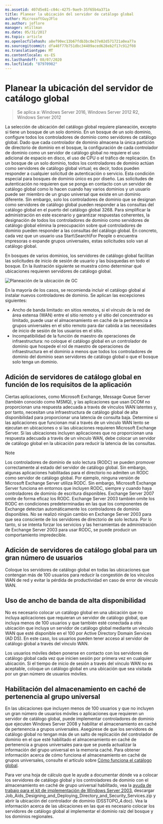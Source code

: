 ```yaml
---
ms.assetid: 407d5e81-c04c-4275-9ae9-35f65b4a371a
title: Planear la ubicación del servidor de catálogo global
author: MicrosoftGuyJFlo
ms.author: joflore
manager: mtillman
ms.date: 05/31/2017
ms.topic: article
ms.openlocfilehash: a8ef90ec13b67fdb3bc0e37e02d571721a0ea77a
ms.sourcegitcommit: dfa48f77b751dbc34409aced628eb2f17c912f08
ms.translationtype: MT
ms.contentlocale: es-ES
ms.lasthandoff: 08/07/2020
ms.locfileid: "87970982"
---
```

# <a name="planning-global-catalog-server-placement"></a>Planear la ubicación del servidor de catálogo global

> Se aplica a: Windows Server 2016, Windows Server 2012 R2, Windows Server 2012

La selección de ubicación del catálogo global requiere planeación, excepto si tiene un bosque de un solo dominio. En un bosque de un solo dominio, configure todos los controladores de dominio como servidores de catálogo global. Dado que cada controlador de dominio almacena la única partición de directorio de dominio en el bosque, la configuración de cada controlador de dominio como un servidor de catálogo global no requiere el uso adicional de espacio en disco, el uso de CPU o el tráfico de replicación. En un bosque de un solo dominio, todos los controladores de dominio actúan como servidores de catálogo global virtual; es decir, todos pueden responder a cualquier solicitud de autenticación o servicio. Esta condición especial para bosques de dominio único es por diseño. Las solicitudes de autenticación no requieren que se ponga en contacto con un servidor de catálogo global como lo hacen cuando hay varios dominios y un usuario puede ser miembro de un grupo universal que existe en un dominio diferente. Sin embargo, solo los controladores de dominio que se designan como servidores de catálogo global pueden responder a las consultas del catálogo global en el puerto del catálogo global 3268. Para simplificar la administración en este escenario y garantizar respuestas coherentes, la designación de todos los controladores de dominio como servidores de catálogo global elimina la preocupación sobre qué controladores de dominio pueden responder a las consultas del catálogo global. En concreto, cada vez que un usuario usa Start\Search\For People o encuentra impresoras o expande grupos universales, estas solicitudes solo van al catálogo global.

En bosques de varios dominios, los servidores de catálogo global facilitan las solicitudes de inicio de sesión de usuario y las búsquedas en todo el bosque. En la ilustración siguiente se muestra cómo determinar qué ubicaciones requieren servidores de catálogo global.

![Planeación de la ubicación de GC](media/Planning-Global-Catalog-Server-Placement/8fc4777c-47b6-4ee7-b8ad-a04e7c5ee67f.gif)

En la mayoría de los casos, se recomienda incluir el catálogo global al instalar nuevos controladores de dominio. Se aplican las excepciones siguientes:

- Ancho de banda limitado: en sitios remotos, si el vínculo de la red de área extensa (WAN) entre el sitio remoto y el sitio del concentrador es limitado, puede usar el almacenamiento en caché de la pertenencia a grupos universales en el sitio remoto para dar cabida a las necesidades de inicio de sesión de los usuarios en el sitio.
- Incompatibilidad de la función de maestro de operaciones de infraestructura: no coloque el catálogo global en un controlador de dominio que hospede el rol de maestro de operaciones de infraestructura en el dominio a menos que todos los controladores de dominio del dominio sean servidores de catálogo global o que el bosque solo tenga un dominio.

## <a name="adding-global-catalog-servers-based-on-application-requirements"></a>Adición de servidores de catálogo global en función de los requisitos de la aplicación

Ciertas aplicaciones, como Microsoft Exchange, Message Queue Server (también conocido como MSMQ), y las aplicaciones que usan DCOM no proporcionan una respuesta adecuada a través de vínculos WAN latentes y, por tanto, necesitan una infraestructura de catálogo global de alta disponibilidad para proporcionar una latencia de consulta baja. Determine si las aplicaciones que funcionan mal a través de un vínculo WAN lento se ejecutan en ubicaciones o si las ubicaciones requieren Microsoft Exchange Server. Si las ubicaciones incluyen aplicaciones que no proporcionan una respuesta adecuada a través de un vínculo WAN, debe colocar un servidor de catálogo global en la ubicación para reducir la latencia de las consultas.

> [!NOTE]
> Los controladores de dominio de solo lectura (RODC) se pueden promover correctamente al estado del servidor de catálogo global. Sin embargo, algunas aplicaciones habilitadas para el directorio no admiten un RODC como servidor de catálogo global. Por ejemplo, ninguna versión de Microsoft Exchange Server utiliza RODC. Sin embargo, Microsoft Exchange Server funciona en entornos que incluyen RODC, siempre y cuando haya controladores de dominio de escritura disponibles. Exchange Server 2007 omite de forma eficaz los RODC. Exchange Server 2003 también omite los RODC en condiciones predeterminadas en las que los componentes de Exchange detectan automáticamente los controladores de dominio disponibles. No se realizó ningún cambio en Exchange Server 2003 para que sea consciente de los servidores de directorio de solo lectura. Por lo tanto, si se intenta forzar los servicios y las herramientas de administración de Exchange Server 2003 para usar RODC, se puede producir un comportamiento impredecible.

## <a name="adding-global-catalog-servers-for-a-large-number-of-users"></a>Adición de servidores de catálogo global para un gran número de usuarios

Coloque los servidores de catálogo global en todas las ubicaciones que contengan más de 100 usuarios para reducir la congestión de los vínculos WAN de red y evitar la pérdida de productividad en caso de error de vínculo WAN.

## <a name="using-highly-available-bandwidth"></a>Uso de ancho de banda de alta disponibilidad

No es necesario colocar un catálogo global en una ubicación que no incluya aplicaciones que requieran un servidor de catálogo global, que incluya menos de 100 usuarios y que también esté conectada a otra ubicación que incluya un servidor de catálogo global mediante un vínculo WAN que esté disponible en el 100 por Active Directory Domain Services (AD DS). En este caso, los usuarios pueden tener acceso al servidor de catálogo global a través del vínculo WAN.

Los usuarios móviles deben ponerse en contacto con los servidores de catálogo global cada vez que inicien sesión por primera vez en cualquier ubicación. Si el tiempo de inicio de sesión a través del vínculo WAN no es aceptable, coloque un catálogo global en una ubicación que sea visitada por un gran número de usuarios móviles.

## <a name="enabling-universal-group-membership-caching"></a>Habilitación del almacenamiento en caché de pertenencia al grupo universal

En las ubicaciones que incluyen menos de 100 usuarios y que no incluyen un gran número de usuarios móviles o aplicaciones que requieren un servidor de catálogo global, puede implementar controladores de dominio que ejecuten Windows Server 2008 y habilitar el almacenamiento en caché de pertenencia a grupos universales. Asegúrese de que los servidores de catálogo global no tengan más de un salto de replicación del controlador de dominio en el que esté habilitado el almacenamiento en caché de pertenencia a grupos universales para que se pueda actualizar la información del grupo universal en la memoria caché. Para obtener información acerca de cómo funciona el almacenamiento en caché de grupos universales, consulte el artículo sobre [Cómo funciona el catálogo global](/previous-versions/windows/it-pro/windows-server-2003/cc737410(v=ws.10)).

Para ver una hoja de cálculo que le ayude a documentar dónde va a colocar los servidores de catálogo global y los controladores de dominio con el almacenamiento en caché de grupo universal habilitado, vea la [ayuda de trabajo para el kit de implementación de Windows Server 2003](https://microsoft.com/download/details.aspx?id=9608), descargar Job_Aids_Designing_and_Deploying_Directory_and_Security_Services.zip y abrir la ubicación del controlador de dominio (DSSTOPO_4.doc). Vea la información acerca de las ubicaciones en las que es necesario colocar los servidores de catálogo global al implementar el dominio raíz del bosque y los dominios regionales.
